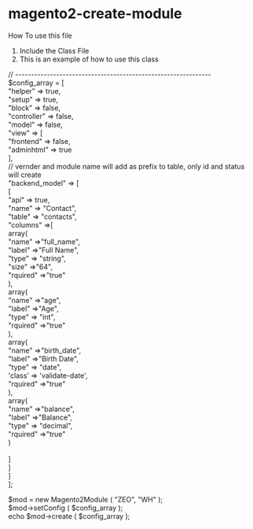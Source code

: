 # magento2-create-module
How To use this file
1. Include the Class File
2. This is an example of how to use this class

// --------------------------------------------------------------
<br/>$config_array = [ <br/>
		"helper" => true,<br/>
		"setup" => true,<br/>
		"block" => false,<br/>
		"controller" => false,<br/>
		"model" => false,<br/>
		"view" => [ <br/>
				"frontend" => false,<br/>
				"adminhtml" => true <br/>
		],<br/>
		// vernder and module name will add as prefix to table, only id and status will create<br/>
		"backend_model" => [ <br/>
				[<br/> 
						"api" => true,<br/>
						"name" => "Contact",<br/>
						"table" => "contacts",<br/>
						"columns" =>[<br/>
								array(<br/>
									"name" =>"full_name",<br/>
									"label" =>"Full Name",<br/>
									"type" => "string",<br/>
									"size" =>"64",<br/>
									"rquired" =>"true"<br/>
								),<br/>
								array(<br/>
										"name" =>"age",<br/>
										"label" =>"Age",<br/>
										"type" => "int",<br/>
										"rquired" =>"true"<br/>
								),<br/>
								array(<br/>
										"name" =>"birth_date",<br/>
										"label" =>"Birth Date",<br/>
										"type" => "date",<br/>
										'class' => 'validate-date',<br/>
										"rquired" =>"true"<br/>
								),<br/>
								array(<br/>
										"name" =>"balance",<br/>
										"label" =>"Balance",<br/>
										"type" => "decimal",<br/>
										"rquired" =>"true"<br/>
								)<br/>								
						]<br/>
				] <br/>
		] <br/>
];<br/>

$mod = new Magento2Module ( "ZEO", "WH" );<br/>
$mod->setConfig ( $config_array );<br/>
echo $mod->create ( $config_array );<br/>